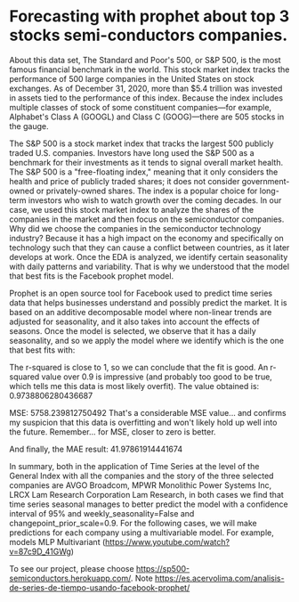 # Forecasting with prophet about top 3 stocks semi-conductors companies.

About this data set, The Standard and Poor's 500, or S&P 500, is the most famous financial benchmark in the world.
This stock market index tracks the performance of 500 large companies in the United States on stock exchanges. As of December 31, 2020, more than $5.4 trillion was invested in assets tied to the performance of this index.
Because the index includes multiple classes of stock of some constituent companies—for example, Alphabet's Class A (GOOGL) and Class C (GOOG)—there are 505 stocks in the gauge.

The S&P 500 is a stock market index that tracks the largest 500 publicly traded U.S. companies. Investors have long used the S&P 500 as a benchmark for their investments as it tends to signal overall market health. The S&P 500 is a "free-floating index," meaning that it only considers the health and price of publicly traded shares; it does not consider government-owned or privately-owned shares. The index is a popular choice for long-term investors who wish to watch growth over the coming decades.
In our case, we used this stock market index to analyze the shares of the companies in the market and then focus on the semiconductor companies. Why did we choose the companies in the semiconductor technology industry? Because it has a high impact on the economy and specifically on technology such that they can cause a conflict between countries, as it later develops at work. Once the EDA is analyzed, we identify certain seasonality with daily patterns and variability. That is why we understood that the model that best fits is the Facebook prophet model.

Prophet is an open source tool for Facebook used to predict time series data that helps businesses understand and possibly predict the market. It is based on an additive decomposable model where non-linear trends are adjusted for seasonality, and it also takes into account the effects of seasons.
Once the model is selected, we observe that it has a daily seasonality, and so we apply the model where we identify which is the one that best fits with:

The r-squared is close to 1, so we can conclude that the fit is good. An r-squared value over 0.9 is impressive (and probably too good to be true, which tells me this data is most likely overfit). The value obtained is:
0.9738806280436687

MSE:
5758.239812750492
That's a considerable MSE value... and confirms my suspicion that this data is overfitting and won't likely hold up well into the future. Remember... for MSE, closer to zero is better.

And finally, the MAE result:
41.97861914441674

In summary, both in the application of Time Series at the level of the General Index with all the companies and the story of the three selected companies are AVGO Broadcom, MPWR Monolithic Power Systems Inc, LRCX Lam Research Corporation Lam Research, in both cases we find that time series seasonal manages to better predict the model with a confidence interval of 95% and weekly_seasonality=False and changepoint_prior_scale=0.9.
For the following cases, we will make predictions for each company using a multivariable model. For example, models MLP Multivariant (https://www.youtube.com/watch?v=87c9D_41GWg)

To see our project, please choose https://sp500-semiconductors.herokuapp.com/.
Note https://es.acervolima.com/analisis-de-series-de-tiempo-usando-facebook-prophet/
